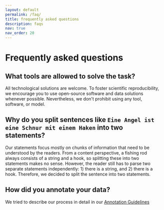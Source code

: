 ```yaml
---
layout: default
permalink: /faq/
title: frequently asked questions
description: faqs
nav: true
nav_order: 20
---
```


# Frequently asked questions

## What tools are allowed to solve the task?
  All technological solutions are welcome. To foster scientific reproducibility, we encourage you to use open-source software and data solutions whenever possible. Nevertheless, we don't prohibit using any tool, software, or model.

## Why do you split sentences like `Eine Angel ist eine Schnur mit einem Haken` into two statements?
  Our statements focus mostly on chunks of information that need to be understood by the readers. From a content perspective, a fishing rod always consists of a string and a hook, so splitting these into two statements makes no sense. However, the reader still has to parse two separate statements independently: 1) there is a string, and 2) there is a hook. Therefore, we decided to split the sentence into two statements.

## How did you annotate your data?
  We tried to describe our process in detail in our [Annotation Guidelines](https://german-easy-to-read.github.io/statements/annotations)